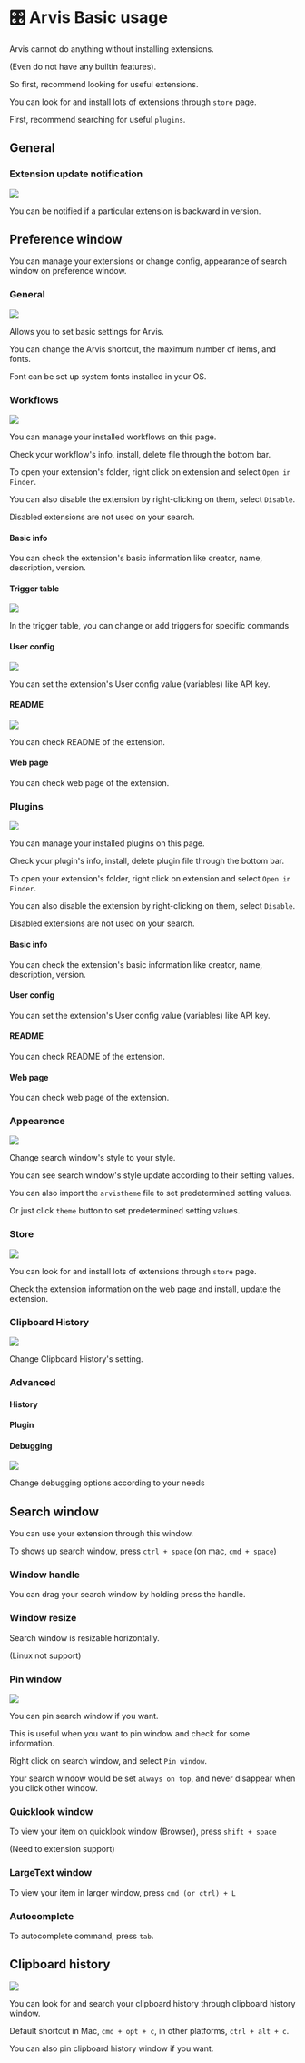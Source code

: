 # :control_knobs: Arvis Basic usage

Arvis cannot do anything without installing extensions.

(Even do not have any builtin features).

So first, recommend looking for useful extensions.

You can look for and install lots of extensions through `store` page.

First, recommend searching for useful `plugins`.

## General

### Extension update notification

![](./imgs/extension-update-notification.png)

You can be notified if a particular extension is backward in version.

## Preference window

You can manage your extensions or change config, appearance of search window on preference window.

### General

![](./imgs/general-page.png)

Allows you to set basic settings for Arvis.

You can change the Arvis shortcut, the maximum number of items, and fonts.

Font can be set up system fonts installed in your OS.

### Workflows

![](./imgs/workflow-page.png)

You can manage your installed workflows on this page.

Check your workflow's info, install, delete file through the bottom bar.

To open your extension's folder, right click on extension and select `Open in Finder`.

You can also disable the extension by right-clicking on them, select `Disable`.

Disabled extensions are not used on your search.

#### Basic info

You can check the extension's basic information like creator, name, description, version.

#### Trigger table

![](./imgs/trigger-table.png)

In the trigger table, you can change or add triggers for specific commands

#### User config

![](./imgs/user-config-table.png)

You can set the extension's User config value (variables) like API key.

#### README

![](./imgs/readme-table.png)

You can check README of the extension.

#### Web page

You can check web page of the extension.

### Plugins

![](./imgs/plugin-page.png)

You can manage your installed plugins on this page.

Check your plugin's info, install, delete plugin file through the bottom bar.

To open your extension's folder, right click on extension and select `Open in Finder`.

You can also disable the extension by right-clicking on them, select `Disable`.

Disabled extensions are not used on your search.

#### Basic info

You can check the extension's basic information like creator, name, description, version.

#### User config

You can set the extension's User config value (variables) like API key.

#### README

You can check README of the extension.

#### Web page

You can check web page of the extension.

### Appearence

![](./imgs/appearance-page.png)

Change search window's style to your style.

You can see search window's style update according to their setting values.

You can also import the `arvistheme` file to set predetermined setting values.

Or just click `theme` button to set predetermined setting values.

### Store

![](./imgs/store-page.png)

You can look for and install lots of extensions through `store` page.

Check the extension information on the web page and install, update the extension.

### Clipboard History

![](./imgs/clipboard-history-page.png)

Change Clipboard History's setting.

### Advanced

#### History

#### Plugin

#### Debugging

![](./imgs/debugging-page.png)

Change debugging options according to your needs

## Search window

You can use your extension through this window.

To shows up search window, press `ctrl + space` (on mac, `cmd + space`)

### Window handle

You can drag your search window by holding press the handle.

### Window resize

Search window is resizable horizontally.

(Linux not support)

### Pin window

![](./imgs/pin-window.png)

You can pin search window if you want.

This is useful when you want to pin window and check for some information.

Right click on search window, and select `Pin window`.

Your search window would be set `always on top`, and never disappear when you click other window.

### Quicklook window

To view your item on quicklook window (Browser), press `shift + space`

(Need to extension support)

### LargeText window

To view your item in larger window, press `cmd (or ctrl) + L`

### Autocomplete

To autocomplete command, press `tab`.

## Clipboard history

![](./imgs/clipboard-history.png)

You can look for and search your clipboard history through clipboard history window.

Default shortcut in Mac, `cmd + opt + c`, in other platforms, `ctrl + alt + c`.

You can also pin clipboard history window if you want.